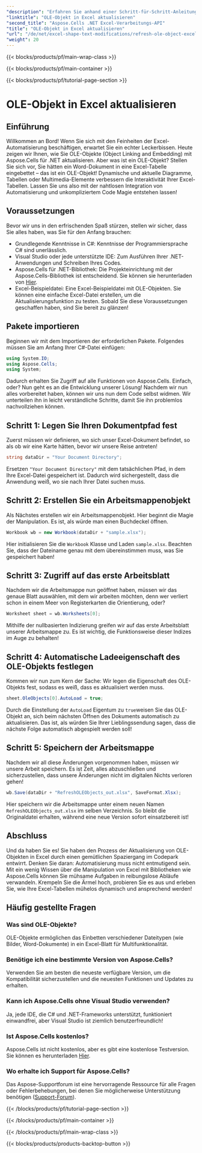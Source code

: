 ```yaml
---
"description": "Erfahren Sie anhand einer Schritt-für-Schritt-Anleitung, wie Sie OLE-Objekte in Excel mit Aspose.Cells für .NET aktualisieren und so Ihre Excel-Automatisierungskenntnisse nahtlos verbessern."
"linktitle": "OLE-Objekt in Excel aktualisieren"
"second_title": "Aspose.Cells .NET Excel-Verarbeitungs-API"
"title": "OLE-Objekt in Excel aktualisieren"
"url": "/de/net/excel-shape-text-modifications/refresh-ole-object-excel/"
"weight": 20
---
```


{{< blocks/products/pf/main-wrap-class >}}

{{< blocks/products/pf/main-container >}}

{{< blocks/products/pf/tutorial-page-section >}}

# OLE-Objekt in Excel aktualisieren

## Einführung
Willkommen an Bord! Wenn Sie sich mit den Feinheiten der Excel-Automatisierung beschäftigen, erwartet Sie ein echter Leckerbissen. Heute zeigen wir Ihnen, wie Sie OLE-Objekte (Object Linking and Embedding) mit Aspose.Cells für .NET aktualisieren. Aber was ist ein OLE-Objekt? Stellen Sie sich vor, Sie hätten ein Word-Dokument in eine Excel-Tabelle eingebettet – das ist ein OLE-Objekt! Dynamische und aktuelle Diagramme, Tabellen oder Multimedia-Elemente verbessern die Interaktivität Ihrer Excel-Tabellen. Lassen Sie uns also mit der nahtlosen Integration von Automatisierung und unkompliziertem Code Magie entstehen lassen!
## Voraussetzungen
Bevor wir uns in den erfrischenden Spaß stürzen, stellen wir sicher, dass Sie alles haben, was Sie für den Anfang brauchen:
- Grundlegende Kenntnisse in C#: Kenntnisse der Programmiersprache C# sind unerlässlich.
- Visual Studio oder jede unterstützte IDE: Zum Ausführen Ihrer .NET-Anwendungen und Schreiben Ihres Codes.
- Aspose.Cells für .NET-Bibliothek: Die Projekteinrichtung mit der Aspose.Cells-Bibliothek ist entscheidend. Sie können sie herunterladen von [Hier](https://releases.aspose.com/cells/net/).
- Excel-Beispieldatei: Eine Excel-Beispieldatei mit OLE-Objekten. Sie können eine einfache Excel-Datei erstellen, um die Aktualisierungsfunktion zu testen.
Sobald Sie diese Voraussetzungen geschaffen haben, sind Sie bereit zu glänzen!
## Pakete importieren
Beginnen wir mit dem Importieren der erforderlichen Pakete. Folgendes müssen Sie am Anfang Ihrer C#-Datei einfügen:
```csharp
using System.IO;
using Aspose.Cells;
using System;
```
Dadurch erhalten Sie Zugriff auf alle Funktionen von Aspose.Cells. Einfach, oder? Nun geht es an die Entwicklung unserer Lösung!
Nachdem wir nun alles vorbereitet haben, können wir uns nun dem Code selbst widmen. Wir unterteilen ihn in leicht verständliche Schritte, damit Sie ihn problemlos nachvollziehen können.
## Schritt 1: Legen Sie Ihren Dokumentpfad fest
Zuerst müssen wir definieren, wo sich unser Excel-Dokument befindet, so als ob wir eine Karte hätten, bevor wir unsere Reise antreten!
```csharp
string dataDir = "Your Document Directory"; 
```
Ersetzen `"Your Document Directory"` mit dem tatsächlichen Pfad, in dem Ihre Excel-Datei gespeichert ist. Dadurch wird sichergestellt, dass die Anwendung weiß, wo sie nach Ihrer Datei suchen muss.
## Schritt 2: Erstellen Sie ein Arbeitsmappenobjekt
Als Nächstes erstellen wir ein Arbeitsmappenobjekt. Hier beginnt die Magie der Manipulation. Es ist, als würde man einen Buchdeckel öffnen.
```csharp
Workbook wb = new Workbook(dataDir + "sample.xlsx");
```
Hier initialisieren Sie die `Workbook` Klasse und Laden `sample.xlsx`. Beachten Sie, dass der Dateiname genau mit dem übereinstimmen muss, was Sie gespeichert haben!
## Schritt 3: Zugriff auf das erste Arbeitsblatt
Nachdem wir die Arbeitsmappe nun geöffnet haben, müssen wir das genaue Blatt auswählen, mit dem wir arbeiten möchten, denn wer verliert schon in einem Meer von Registerkarten die Orientierung, oder?
```csharp
Worksheet sheet = wb.Worksheets[0];
```
Mithilfe der nullbasierten Indizierung greifen wir auf das erste Arbeitsblatt unserer Arbeitsmappe zu. Es ist wichtig, die Funktionsweise dieser Indizes im Auge zu behalten!
## Schritt 4: Automatische Ladeeigenschaft des OLE-Objekts festlegen
Kommen wir nun zum Kern der Sache: Wir legen die Eigenschaft des OLE-Objekts fest, sodass es weiß, dass es aktualisiert werden muss.
```csharp
sheet.OleObjects[0].AutoLoad = true;
```
Durch die Einstellung der `AutoLoad` Eigentum zu `true`weisen Sie das OLE-Objekt an, sich beim nächsten Öffnen des Dokuments automatisch zu aktualisieren. Das ist, als würden Sie Ihrer Lieblingssendung sagen, dass die nächste Folge automatisch abgespielt werden soll!
## Schritt 5: Speichern der Arbeitsmappe
Nachdem wir all diese Änderungen vorgenommen haben, müssen wir unsere Arbeit speichern. Es ist Zeit, alles abzuschließen und sicherzustellen, dass unsere Änderungen nicht im digitalen Nichts verloren gehen!
```csharp
wb.Save(dataDir + "RefreshOLEObjects_out.xlsx", SaveFormat.Xlsx);
```
Hier speichern wir die Arbeitsmappe unter einem neuen Namen `RefreshOLEObjects_out.xlsx` im selben Verzeichnis. So bleibt die Originaldatei erhalten, während eine neue Version sofort einsatzbereit ist!
## Abschluss
Und da haben Sie es! Sie haben den Prozess der Aktualisierung von OLE-Objekten in Excel durch einen gemütlichen Spaziergang im Codepark entwirrt. Denken Sie daran: Automatisierung muss nicht entmutigend sein. Mit ein wenig Wissen über die Manipulation von Excel mit Bibliotheken wie Aspose.Cells können Sie mühsame Aufgaben in reibungslose Abläufe verwandeln. Krempeln Sie die Ärmel hoch, probieren Sie es aus und erleben Sie, wie Ihre Excel-Tabellen mühelos dynamisch und ansprechend werden!
## Häufig gestellte Fragen
### Was sind OLE-Objekte?
OLE-Objekte ermöglichen das Einbetten verschiedener Dateitypen (wie Bilder, Word-Dokumente) in ein Excel-Blatt für Multifunktionalität.
### Benötige ich eine bestimmte Version von Aspose.Cells?
Verwenden Sie am besten die neueste verfügbare Version, um die Kompatibilität sicherzustellen und die neuesten Funktionen und Updates zu erhalten.
### Kann ich Aspose.Cells ohne Visual Studio verwenden?
Ja, jede IDE, die C# und .NET-Frameworks unterstützt, funktioniert einwandfrei, aber Visual Studio ist ziemlich benutzerfreundlich!
### Ist Aspose.Cells kostenlos?
Aspose.Cells ist nicht kostenlos, aber es gibt eine kostenlose Testversion. Sie können es herunterladen [Hier](https://releases.aspose.com/).
### Wo erhalte ich Support für Aspose.Cells?
Das Aspose-Supportforum ist eine hervorragende Ressource für alle Fragen oder Fehlerbehebungen, bei denen Sie möglicherweise Unterstützung benötigen ([Support-Forum](https://forum.aspose.com/c/cells/9)).

{{< /blocks/products/pf/tutorial-page-section >}}

{{< /blocks/products/pf/main-container >}}

{{< /blocks/products/pf/main-wrap-class >}}

{{< blocks/products/products-backtop-button >}}